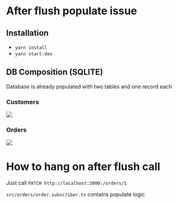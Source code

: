 # After flush populate issue

## Installation
- `yarn install`
- `yarn start:dev`

## DB Composition (SQLITE)

Database is already populated with two tables and one record each

### Customers

![](https://i.ibb.co/H24k8c6/Screenshot-2022-04-19-at-17-37-09.png)

### Orders

![](https://i.ibb.co/Dfxn5jh/Screenshot-2022-04-19-at-17-36-42.png)

# How to hang on after flush call

Just call `PATCH http://localhost:3000:/orders/1`

`src/orders/order.subscriber.ts` contains populate logic


